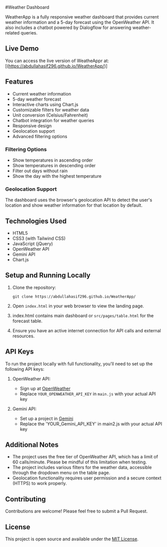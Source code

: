 #Weather Dashboard

WeatherApp is a fully responsive weather dashboard that provides current weather information and a 5-day forecast using the OpenWeather API. It also includes a chatbot powered by Dialogflow for answering weather-related queries.

## Live Demo

You can access the live version of WeatheAppr at: [(https://abdullahasif296.github.io/WeatherApp/)]

## Features

- Current weather information
- 5-day weather forecast
- Interactive charts using Chart.js
- Customizable filters for weather data
- Unit conversion (Celsius/Fahrenheit)
- Chatbot integration for weather queries
- Responsive design
- Geolocation support
- Advanced filtering options

### Filtering Options

- Show temperatures in ascending order
- Show temperatures in descending order
- Filter out days without rain
- Show the day with the highest temperature

### Geolocation Support

The dashboard uses the browser's geolocation API to detect the user's location and show weather information for that location by default.

## Technologies Used

- HTML5
- CSS3 (with Tailwind CSS)
- JavaScript (jQuery)
- OpenWeather API
- Gemini API
- Chart.js

## Setup and Running Locally

1. Clone the repository:

   ```
   git clone https://abdullahasif296.github.io/WeatherApp/

   ```

2. Open `index.html` in your web browser to view the landing page.

3. index.html contains main dashboard or `src/pages/table.html` for the forecast table.

4. Ensure you have an active internet connection for API calls and external resources.

## API Keys

To run the project locally with full functionality, you'll need to set up the following API keys:

1. OpenWeather API:

   - Sign up at [OpenWeather](https://openweathermap.org/api)
   - Replace `YOUR_OPENWEATHER_API_KEY` in `main.js` with your actual API key

2. Gemini API:
   - Set up a project in [Gemini](https://ai.google.dev/aistudio)
   - Replace the 'YOUR_Gemini_API_KEY' in main2.js with your actual API key

## Additional Notes

- The project uses the free tier of OpenWeather API, which has a limit of 60 calls/minute. Please be mindful of this limitation when testing.
- The project includes various filters for the weather data, accessible through the dropdown menu on the table page.
- Geolocation functionality requires user permission and a secure context (HTTPS) to work properly.

## Contributing

Contributions are welcome! Please feel free to submit a Pull Request.

## License

This project is open source and available under the [MIT License](LICENSE).
